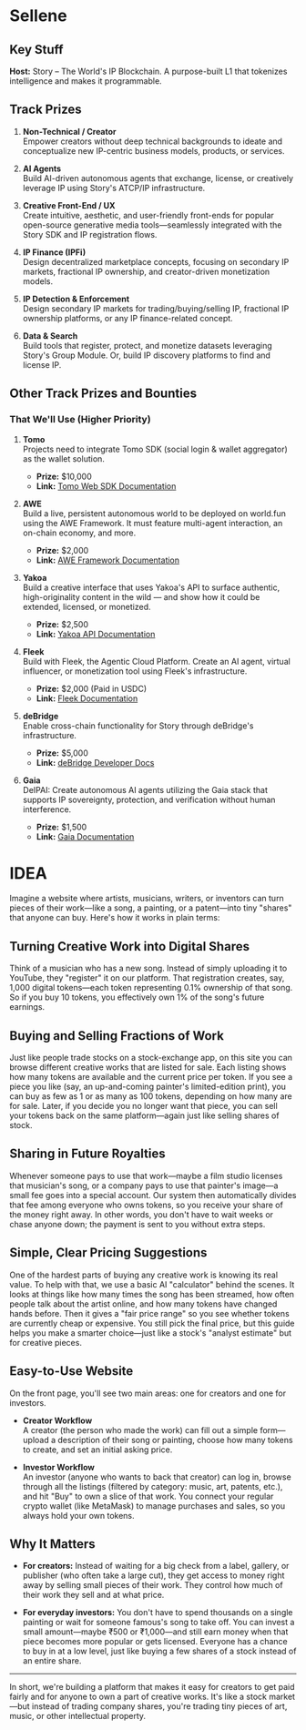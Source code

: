 # Sellene

## Key Stuff

**Host:** Story – The World's IP Blockchain. A purpose-built L1 that tokenizes intelligence and makes it programmable.

## Track Prizes
1. **Non-Technical / Creator**  
   Empower creators without deep technical backgrounds to ideate and conceptualize new IP-centric business models, products, or services.

2. **AI Agents**  
   Build AI-driven autonomous agents that exchange, license, or creatively leverage IP using Story's ATCP/IP infrastructure.

3. **Creative Front-End / UX**  
   Create intuitive, aesthetic, and user-friendly front-ends for popular open-source generative media tools—seamlessly integrated with the Story SDK and IP registration flows.

4. **IP Finance (IPFi)**  
   Design decentralized marketplace concepts, focusing on secondary IP markets, fractional IP ownership, and creator-driven monetization models.

5. **IP Detection & Enforcement**  
   Design secondary IP markets for trading/buying/selling IP, fractional IP ownership platforms, or any IP finance-related concept.

6. **Data & Search**  
   Build tools that register, protect, and monetize datasets leveraging Story's Group Module. Or, build IP discovery platforms to find and license IP.

## Other Track Prizes and Bounties

### That We'll Use (Higher Priority)
1. **Tomo**  
   Projects need to integrate Tomo SDK (social login & wallet aggregator) as the wallet solution.  
   - **Prize:** $10,000  
   - **Link:** [Tomo Web SDK Documentation](https://docs.tomo.inc/tomo-sdk/tomo-web-sdk)

2. **AWE**  
   Build a live, persistent autonomous world to be deployed on world.fun using the AWE Framework. It must feature multi-agent interaction, an on-chain economy, and more.  
   - **Prize:** $2,000  
   - **Link:** [AWE Framework Documentation](https://docs.awenetwork.ai/)

3. **Yakoa**  
   Build a creative interface that uses Yakoa's API to surface authentic, high-originality content in the wild — and show how it could be extended, licensed, or monetized.  
   - **Prize:** $2,500  
   - **Link:** [Yakoa API Documentation](https://docs.yakoa.io/reference/getting-started)

4. **Fleek**  
   Build with Fleek, the Agentic Cloud Platform. Create an AI agent, virtual influencer, or monetization tool using Fleek's infrastructure.  
   - **Prize:** $2,000 (Paid in USDC)  
   - **Link:** [Fleek Documentation](https://fleek.xyz/)

5. **deBridge**  
   Enable cross-chain functionality for Story through deBridge's infrastructure.  
   - **Prize:** $5,000  
   - **Link:** [deBridge Developer Docs](https://debridge.finance/develop)

6. **Gaia**  
   DeIPAI: Create autonomous AI agents utilizing the Gaia stack that supports IP sovereignty, protection, and verification without human interference.  
   - **Prize:** $1,500  
   - **Link:** [Gaia Documentation](https://www.gaianet.ai/)

# IDEA

Imagine a website where artists, musicians, writers, or inventors can turn pieces of their work—like a song, a painting, or a patent—into tiny "shares" that anyone can buy. Here's how it works in plain terms:

## Turning Creative Work into Digital Shares
Think of a musician who has a new song. Instead of simply uploading it to YouTube, they "register" it on our platform. That registration creates, say, 1,000 digital tokens—each token representing 0.1% ownership of that song. So if you buy 10 tokens, you effectively own 1% of the song's future earnings.

## Buying and Selling Fractions of Work
Just like people trade stocks on a stock-exchange app, on this site you can browse different creative works that are listed for sale. Each listing shows how many tokens are available and the current price per token. If you see a piece you like (say, an up-and-coming painter's limited-edition print), you can buy as few as 1 or as many as 100 tokens, depending on how many are for sale. Later, if you decide you no longer want that piece, you can sell your tokens back on the same platform—again just like selling shares of stock.

## Sharing in Future Royalties
Whenever someone pays to use that work—maybe a film studio licenses that musician's song, or a company pays to use that painter's image—a small fee goes into a special account. Our system then automatically divides that fee among everyone who owns tokens, so you receive your share of the money right away. In other words, you don't have to wait weeks or chase anyone down; the payment is sent to you without extra steps.

## Simple, Clear Pricing Suggestions
One of the hardest parts of buying any creative work is knowing its real value. To help with that, we use a basic AI "calculator" behind the scenes. It looks at things like how many times the song has been streamed, how often people talk about the artist online, and how many tokens have changed hands before. Then it gives a "fair price range" so you see whether tokens are currently cheap or expensive. You still pick the final price, but this guide helps you make a smarter choice—just like a stock's "analyst estimate" but for creative pieces.

## Easy-to-Use Website
On the front page, you'll see two main areas: one for creators and one for investors.

- **Creator Workflow**  
  A creator (the person who made the work) can fill out a simple form—upload a description of their song or painting, choose how many tokens to create, and set an initial asking price.

- **Investor Workflow**  
  An investor (anyone who wants to back that creator) can log in, browse through all the listings (filtered by category: music, art, patents, etc.), and hit "Buy" to own a slice of that work. You connect your regular crypto wallet (like MetaMask) to manage purchases and sales, so you always hold your own tokens.

## Why It Matters
- **For creators:** Instead of waiting for a big check from a label, gallery, or publisher (who often take a large cut), they get access to money right away by selling small pieces of their work. They control how much of their work they sell and at what price.

- **For everyday investors:** You don't have to spend thousands on a single painting or wait for someone famous's song to take off. You can invest a small amount—maybe ₹500 or ₹1,000—and still earn money when that piece becomes more popular or gets licensed. Everyone has a chance to buy in at a low level, just like buying a few shares of a stock instead of an entire share.

---

In short, we're building a platform that makes it easy for creators to get paid fairly and for anyone to own a part of creative works. It's like a stock market—but instead of trading company shares, you're trading tiny pieces of art, music, or other intellectual property.

